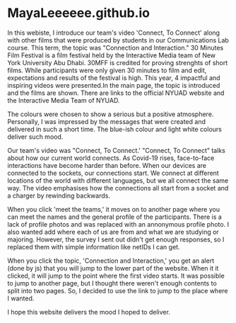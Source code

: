 # MayaLeeeeee.github.io

In this webiste, I introduce our team's video 'Connect, To Connect' along with other films that were produced by students in our Communications Lab course. This term, the topic was "Connection and Interaction." 30 Minutes Film Festival is a film festival held by the Interactive Media team of New York University Abu Dhabi. 30MFF is credited for proving strenghts of short films. While participants were only given 30 minutes to film and edit, expectations and results of the festival is high. This year, 4 impactful and inspiring videos were presented.In the main page, the topic is introduced and the films are shown. There are links to the official NYUAD website and the Interactive Media Team of NYUAD.

The colours were chosen to show a serious but a positive atmosphere. Personally, I was impressed by the messages that were created and delivered in such a short time. The blue-ish colour and light white colours deliver such mood.

Our team's video was "Connect, To Connect.'
"Connect, To Connect" talks about how our current world connects. As Covid-19 rises, face-to-face interactions have become harder than before. When our devices are connected to the sockets, our connections start. We connect at different locations of the world with different languages, but we all connect the same way. The video emphasises how the connections all start from a socket and a charger by rewinding backwards.

When you click 'meet the teams,' it moves on to another page where you can meet the names and the general profile of the participants. There is a lack of profile photos and was replaced with an annonymous profile photo. I also wanted add where each of us are from and what we are studying or majoring. However, the survey I sent out didn't get enough responses, so I replaced them with simple information like netIDs I can get. 

When you click the topic, 'Connection and Interaction,' you get an alert (done by js) that you will jump to the lower part of the website. When it it clicked, it will jump to the point where the first video starts. It was possible to jump to another page, but I thought there weren't enough contents to split into two pages. So, I decided to use the link to jump to the place where I wanted.

I hope this website delivers the mood I hoped to deliver. 

